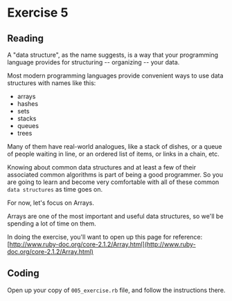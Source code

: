 # Exercise 5

## Reading 

A "data structure", as the name suggests, is a way that your programming language provides for structuring -- organizing -- your data. 

Most modern programming languages provide convenient ways to use data structures with names like this:

* arrays
* hashes
* sets
* stacks
* queues
* trees

Many of them have real-world analogues, like a stack of dishes, or a queue of people waiting in line, or an ordered list of items, or links in a chain, etc.

Knowing about common data structures and at least a few of their associated common algorithms is part of being a good programmer. So you are going to learn and become very comfortable with all of these common `data structures` as time goes on. 

For now, let's focus on Arrays.

Arrays are one of the most important and useful data structures, so we'll be spending a lot of time on them.

In doing the exercise, you'll want to open up this page for reference:
[http://www.ruby-doc.org/core-2.1.2/Array.html](http://www.ruby-doc.org/core-2.1.2/Array.html)

## Coding

Open up your copy of `005_exercise.rb` file, and follow the instructions there.